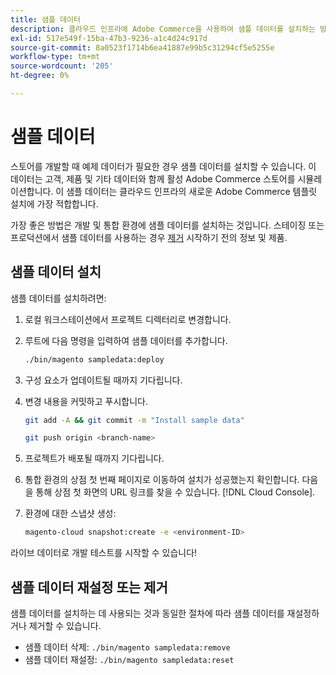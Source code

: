```yaml
---
title: 샘플 데이터
description: 클라우드 인프라에 Adobe Commerce을 사용하여 샘플 데이터를 설치하는 방법을 알아봅니다.
exl-id: 517e549f-15ba-47b3-9236-a1c4d24c917d
source-git-commit: 8a0523f1714b6ea41887e99b5c31294cf5e5255e
workflow-type: tm+mt
source-wordcount: '205'
ht-degree: 0%

---
```


# 샘플 데이터

스토어를 개발할 때 예제 데이터가 필요한 경우 샘플 데이터를 설치할 수 있습니다. 이 데이터는 고객, 제품 및 기타 데이터와 함께 활성 Adobe Commerce 스토어를 시뮬레이션합니다. 이 샘플 데이터는 클라우드 인프라의 새로운 Adobe Commerce 템플릿 설치에 가장 적합합니다.

가장 좋은 방법은 개발 및 통합 환경에 샘플 데이터를 설치하는 것입니다. 스테이징 또는 프로덕션에서 샘플 데이터를 사용하는 경우 [제거](#reset-or-uninstall-sample-data) 시작하기 전의 정보 및 제품.

## 샘플 데이터 설치

샘플 데이터를 설치하려면:

1. 로컬 워크스테이션에서 프로젝트 디렉터리로 변경합니다.

1. 루트에 다음 명령을 입력하여 샘플 데이터를 추가합니다.

   ```bash
   ./bin/magento sampledata:deploy
   ```

1. 구성 요소가 업데이트될 때까지 기다립니다.

1. 변경 내용을 커밋하고 푸시합니다.

   ```bash
   git add -A && git commit -m "Install sample data"
   ```

   ```bash
   git push origin <branch-name>
   ```

1. 프로젝트가 배포될 때까지 기다립니다.

1. 통합 환경의 상점 첫 번째 페이지로 이동하여 설치가 성공했는지 확인합니다. 다음을 통해 상점 첫 화면의 URL 링크를 찾을 수 있습니다. [!DNL Cloud Console].

1. 환경에 대한 스냅샷 생성:

   ```bash
   magento-cloud snapshot:create -e <environment-ID>
   ```

라이브 데이터로 개발 테스트를 시작할 수 있습니다!

## 샘플 데이터 재설정 또는 제거

샘플 데이터를 설치하는 데 사용되는 것과 동일한 절차에 따라 샘플 데이터를 재설정하거나 제거할 수 있습니다.

- 샘플 데이터 삭제: `./bin/magento sampledata:remove`
- 샘플 데이터 재설정: `./bin/magento sampledata:reset`
